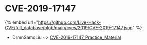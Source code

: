 # CVE-2019-17147
{% embed url="https://github.com/Live-Hack-CVE/full_database/blob/main/cves/2019/CVE-2019-17147.json" %}

* DrmnSamoLiu ~> [CVE-2019-17147_Practice_Material](https://www.alice-snow.ru/2019/database/cve-2019-17147/cve-2019-17147_practice_material-drmnsamoliu)